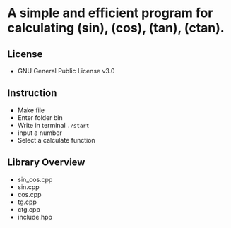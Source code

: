 # A simple and efficient program for calculating (sin), (cos), (tan), (ctan).

## License
* GNU General Public License v3.0

## Instruction
   * Make file
   * Enter folder bin
   * Write in terminal `./start`
   * input a number
   * Select a calculate function

## Library Overview
   * sin_cos.cpp
   * sin.cpp
   * cos.cpp
   * tg.cpp
   * ctg.cpp
   * include.hpp



